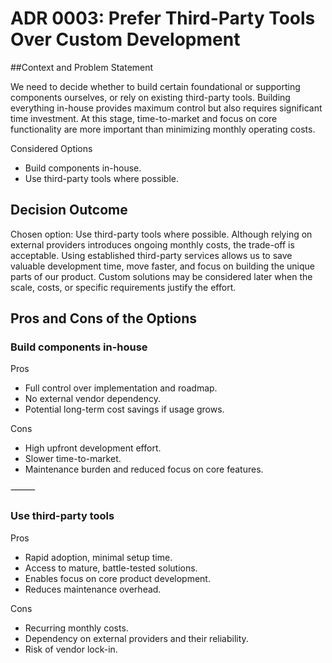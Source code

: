 # ADR 0003: Prefer Third-Party Tools Over Custom Development

##Context and Problem Statement

We need to decide whether to build certain foundational or supporting components ourselves, or rely on existing third-party tools. Building everything in-house provides maximum control but also requires significant time investment. At this stage, time-to-market and focus on core functionality are more important than minimizing monthly operating costs.

Considered Options
* Build components in-house.
* Use third-party tools where possible.

## Decision Outcome

Chosen option: Use third-party tools where possible.
Although relying on external providers introduces ongoing monthly costs, the trade-off is acceptable. Using established third-party services allows us to save valuable development time, move faster, and focus on building the unique parts of our product. Custom solutions may be considered later when the scale, costs, or specific requirements justify the effort.

## Pros and Cons of the Options

### Build components in-house

Pros
* Full control over implementation and roadmap.
* No external vendor dependency.
* Potential long-term cost savings if usage grows.

Cons
* High upfront development effort.
* Slower time-to-market.
* Maintenance burden and reduced focus on core features.

⸻

### Use third-party tools

Pros
* Rapid adoption, minimal setup time.
* Access to mature, battle-tested solutions.
* Enables focus on core product development.
* Reduces maintenance overhead.

Cons
* Recurring monthly costs.
* Dependency on external providers and their reliability.
* Risk of vendor lock-in.